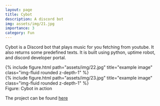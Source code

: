 ```yaml
---
layout: page
title: Cybot
description: A discord bot
img: assets/img/21.jpg
importance: 3
category: Fun
---
```


Cybot is a Discord bot that plays music for you fetching from youtube. It also returns some predefined texts. It is built using python, uptime robot, and discord developer portal.

<div class="row">
    <div class="col-sm mt-3 mt-md-0">
        {% include figure.html path="assets/img/22.jpg" title="example image" class="img-fluid rounded z-depth-1" %}
    </div>
    <div class="col-sm mt-3 mt-md-0">
        {% include figure.html path="assets/img/23.jpg" title="example image" class="img-fluid rounded z-depth-1" %}
    </div>
</div>
<div class="caption">
    Figure: Cybot in action
</div>

The project can be found <a href="https://replit.com/@Mustakin-AlamAl/Cybot">here</a>